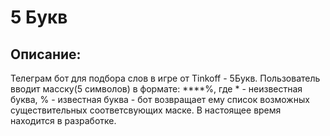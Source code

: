 # 5 Букв

## Описание:
Телеграм бот для подбора слов в игре от Tinkoff - 5Букв. Пользователь вводит масску(5 символов) в формате: ****%, где * - неизвестная буква, % - известная буква - бот возвращает ему список возможных существительных соответсвующих маске. В настоящее время находится в разработке.
